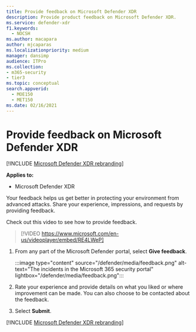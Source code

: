 ```yaml
---
title: Provide feedback on Microsoft Defender XDR
description: Provide product feedback on Microsoft Defender XDR.
ms.service: defender-xdr
f1.keywords: 
  - NOCSH
ms.author: macapara
author: mjcaparas
ms.localizationpriority: medium
manager: dansimp
audience: ITPro
ms.collection: 
- m365-security
- tier3
ms.topic: conceptual
search.appverid: 
  - MOE150
  - MET150
ms.date: 02/16/2021
---
```


# Provide feedback on Microsoft Defender XDR

[!INCLUDE [Microsoft Defender XDR rebranding](../includes/microsoft-defender.md)]


**Applies to:**
- Microsoft Defender XDR

Your feedback helps us get better in protecting your environment from advanced attacks. Share your experience, impressions, and requests by providing feedback.

Check out this video to see how to provide feedback.

> [!VIDEO https://www.microsoft.com/en-us/videoplayer/embed/RE4LWeP]


1. From any part of the Microsoft Defender portal, select **Give feedback**. 

    :::image type="content" source="/defender/media/feedback.png" alt-text="The incidents in the Microsoft 365 security portal" lightbox="/defender/media/feedback.png":::   
 
2. Rate your experience and provide details on what you liked or where improvement can be made. You can also choose to be contacted about the feedback. 

3. Select **Submit**.

[!INCLUDE [Microsoft Defender XDR rebranding](../includes/defender-m3d-techcommunity.md)]
